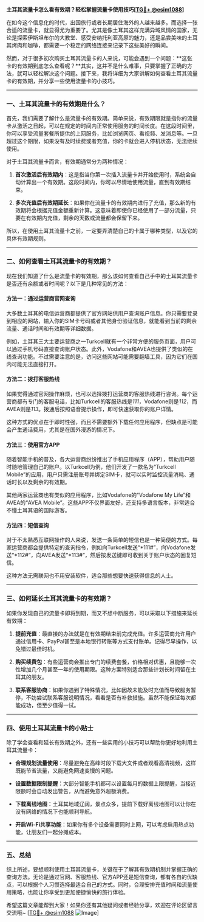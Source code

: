 **土耳其流量卡怎么看有效期？轻松掌握流量卡使用技巧[[TG💪+ @esim1088](https://t.me/s/esim1088)]**

在如今这个信息化的时代，出国旅行或者长期居住海外的人越来越多。而选择一张合适的流量卡，就显得尤为重要了。尤其是像土耳其这样充满异域风情的国家，无论是探索伊斯坦布尔的大教堂、感受安纳托利亚高原的魅力，还是品尝美味的土耳其烤肉和咖啡，都需要一个稳定的网络连接来记录下这些美好的瞬间。

然而，对于很多初次购买土耳其流量卡的人来说，可能会遇到一个问题：**这张卡的有效期到底怎么查看呢？**其实，这并不是什么难事，只要掌握了正确的方法，就可以轻松解决这个问题。接下来，我将详细为大家讲解如何查看土耳其流量卡的有效期，并分享一些使用流量卡的小技巧。

---

### 一、土耳其流量卡的有效期是什么？

首先，我们需要了解什么是流量卡的有效期。简单来说，有效期限就是指你的流量卡从激活之日起，可以在规定的时间内正常使用服务的时间长度。在这段时间里，你可以享受流量套餐所提供的上网服务，比如浏览网页、看视频、发消息等。一旦超过这个期限，如果没有及时续费或者充值，你的卡就会进入停机状态，无法继续使用。

对于土耳其流量卡而言，有效期通常分为两种情况：

1. **首次激活后有效期内**：这是指当你第一次插入流量卡并开始使用时，系统会自动计算出一个有效期。这段时间内，你可以尽情地使用流量，直到有效期结束。
   
2. **多次充值后有效期延长**：如果你在流量卡的有效期内进行了充值，那么新的有效期将会根据充值金额重新计算。这意味着即使你已经使用了一部分流量，只要在有效期内充值，剩余的天数或流量都会保留下来。

所以，在使用土耳其流量卡之前，一定要弄清楚自己的卡属于哪种类型，以及它的具体有效期规则。

---

### 二、如何查看土耳其流量卡的有效期？

现在我们知道了什么是流量卡的有效期，那么该如何查看自己手中的土耳其流量卡是否还有余额或者时间呢？以下是几种常见的方法：

#### 方法一：通过运营商官网查询

大多数土耳其的电信运营商都提供了官方网站供用户查询账户信息。你只需要登录到相应的网站，输入你的SIM卡号码或者其他身份验证信息，就能看到当前的剩余流量、通话时间和有效期等详细数据。

例如，土耳其三大主要运营商之一Turkcell就有一个非常方便的服务页面，用户可以通过手机号码直接查询账户状态。此外，Vodafone和AVEA也提供了类似的在线查询功能。不过需要注意的是，访问这些网站可能需要翻墙工具，因为它们在国内可能无法直接打开。

#### 方法二：拨打客服热线

如果觉得通过官网操作麻烦，也可以选择拨打运营商的客服热线进行咨询。每个运营商都有专门的客服电话，比如Turkcell的客服热线是*111*，Vodafone则是*112*，而AVEA则是*113*。拨通后按照语音提示操作，即可快速获取你的账户详情。

这种方式的优点在于即时性强，而且不需要额外下载任何应用程序，但缺点是可能会产生通话费用，尤其是在国外漫游的情况下。

#### 方法三：使用官方APP

随着智能手机的普及，各大运营商纷纷推出了手机应用程序（APP），帮助用户随时随地管理自己的账户。以Turkcell为例，他们开发了一款名为“Turkcell Mobile”的应用，用户只需注册账号并绑定SIM卡，就可以实时监控流量消耗、通话时长以及剩余的有效期。

其他两家运营商也有类似的应用程序，比如Vodafone的“Vodafone My Life”和AVEA的“AVEA Mobile”。这些APP不仅界面友好，还支持多语言版本，非常适合不懂土耳其语的国际游客。

#### 方法四：短信查询

对于不太熟悉互联网操作的人来说，发送一条简单的短信也是一种简便的方式。每家运营商都会提供特定的查询指令，例如向Turkcell发送“*111#”，向Vodafone发送“*112#”，向AVEA发送“*113#”，然后按发送键即可收到关于账户状态的回复短信。

这种方法无需联网也不用安装软件，适合那些想要快速获得信息的人士。

---

### 三、如何延长土耳其流量卡的有效期？

如果你发现自己的流量卡即将到期，而又不想中断服务，可以采取以下措施来延长有效期：

1. **提前充值**：最直接的办法就是在有效期结束前完成充值。许多运营商允许用户通过信用卡、PayPal甚至是本地银行转账等方式支付账单。记得尽早操作，以免错过最佳时机。

2. **购买续费包**：有些运营商会推出专门的续费套餐，价格相对优惠，且能够一次性增加几个月甚至一年的使用期限。这种方案特别适合那些计划长时间留在土耳其的朋友。

3. **联系客服协商**：如果你遇到了特殊情况，比如因故未能及时充值而导致服务暂停，不妨尝试联系客服说明情况，看看是否有补救措施。虽然不能保证每次都能成功，但至少值得一试。

---

### 四、使用土耳其流量卡的小贴士

除了学会查看和延长有效期之外，还有一些实用的小技巧可以帮助你更好地利用土耳其流量卡：

- **合理规划流量使用**：尽量避免在高峰时段下载大文件或者观看高清视频，这样既能节省流量，又能避免网速变慢的问题。
  
- **设置数据限制提醒**：大部分智能手机都可以设置每月的数据上限提醒，当接近限额时会自动发出警告，从而避免意外超额消费。

- **下载离线地图**：土耳其地域辽阔，景点众多，提前下载好离线地图可以让你在没有网络的情况下也能顺利导航。

- **开启Wi-Fi共享功能**：如果你有多个设备需要同时上网，可以考虑启用热点功能，让朋友们一起分摊成本。

---

### 五、总结

综上所述，要想顺利使用土耳其流量卡，关键在于了解其有效期机制并掌握正确的查询方法。无论是通过官网、客服热线、官方APP还是短信查询，都有各自的优缺点，可以根据个人习惯选择最适合自己的方式。同时，合理安排充值时间和流量使用策略，也能让你享受到更加便捷愉快的旅行体验。

希望这篇文章能帮到大家！如果你还有其他疑问或者经验分享，欢迎在评论区留言交流哦~ [[TG💪+ @esim1088](https://t.me/s/esim1088) ![Image](https://i.postimg.cc/4NQfJmqS/Snipaste-2025-05-13-00-14-12.png)]